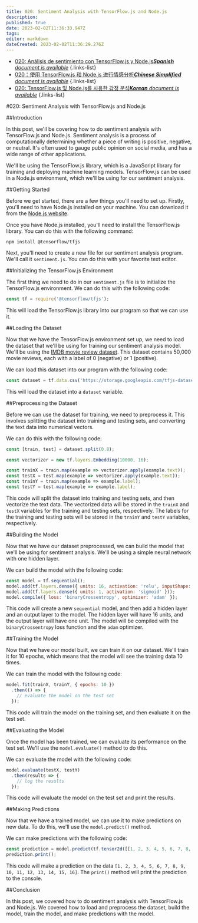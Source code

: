 ```yaml
---
title: 020: Sentiment Analysis with TensorFlow.js and Node.js
description: 
published: true
date: 2023-02-02T11:36:33.947Z
tags: 
editor: markdown
dateCreated: 2023-02-02T11:36:29.276Z
---
```


- [020: Análisis de sentimiento con TensorFlow.js y Node.js***Spanish** document is available*](/es/Knowledge-base/TensorFlow-js/Learning/020-sentiment-analysis-with-tensorflow-js-and-node-js)
{.links-list}
- [020：使用 TensorFlow.js 和 Node.js 进行情感分析***Chinese Simplified** document is available*](/zh/Knowledge-base/TensorFlow-js/Learning/020-sentiment-analysis-with-tensorflow-js-and-node-js)
{.links-list}
- [020: TensorFlow.js 및 Node.js를 사용한 감정 분석***Korean** document is available*](/ko/Knowledge-base/TensorFlow-js/Learning/020-sentiment-analysis-with-tensorflow-js-and-node-js)
{.links-list}


#020: Sentiment Analysis with TensorFlow.js and Node.js

##Introduction

In this post, we'll be covering how to do sentiment analysis with TensorFlow.js and Node.js. Sentiment analysis is a process of computationally determining whether a piece of writing is positive, negative, or neutral. It's often used to gauge public opinion on social media, and has a wide range of other applications.

We'll be using the TensorFlow.js library, which is a JavaScript library for training and deploying machine learning models. TensorFlow.js can be used in a Node.js environment, which we'll be using for our sentiment analysis.

##Getting Started

Before we get started, there are a few things you'll need to set up. Firstly, you'll need to have Node.js installed on your machine. You can download it from the [Node.js website](https://nodejs.org/en/).

Once you have Node.js installed, you'll need to install the TensorFlow.js library. You can do this with the following command:

```
npm install @tensorflow/tfjs
```

Next, you'll need to create a new file for our sentiment analysis program. We'll call it `sentiment.js`. You can do this with your favorite text editor.

##Initializing the TensorFlow.js Environment

The first thing we need to do in our `sentiment.js` file is to initialize the TensorFlow.js environment. We can do this with the following code:

```javascript
const tf = require('@tensorflow/tfjs');
```

This will load the TensorFlow.js library into our program so that we can use it.

##Loading the Dataset

Now that we have the TensorFlow.js environment set up, we need to load the dataset that we'll be using for training our sentiment analysis model. We'll be using the [IMDB movie review dataset](https://ai.stanford.edu/~amaas/data/sentiment/). This dataset contains 50,000 movie reviews, each with a label of 0 (negative) or 1 (positive).

We can load this dataset into our program with the following code:

```javascript
const dataset = tf.data.csv('https://storage.googleapis.com/tfjs-datasets/imdb_reviews.csv');
```

This will load the dataset into a `dataset` variable.

##Preprocessing the Dataset

Before we can use the dataset for training, we need to preprocess it. This involves splitting the dataset into training and testing sets, and converting the text data into numerical vectors.

We can do this with the following code:

```javascript
const [train, test] = dataset.split(0.8);

const vectorizer = new tf.layers.Embedding(10000, 16);

const trainX = train.map(example => vectorizer.apply(example.text));
const testX = test.map(example => vectorizer.apply(example.text));
const trainY = train.map(example => example.label);
const testY = test.map(example => example.label);
```

This code will split the dataset into training and testing sets, and then vectorize the text data. The vectorized data will be stored in the `trainX` and `testX` variables for the training and testing sets, respectively. The labels for the training and testing sets will be stored in the `trainY` and `testY` variables, respectively.

##Building the Model

Now that we have our dataset preprocessed, we can build the model that we'll be using for sentiment analysis. We'll be using a simple neural network with one hidden layer.

We can build the model with the following code:

```javascript
const model = tf.sequential();
model.add(tf.layers.dense({ units: 16, activation: 'relu', inputShape: [16] }));
model.add(tf.layers.dense({ units: 1, activation: 'sigmoid' }));
model.compile({ loss: 'binaryCrossentropy', optimizer: 'adam' });
```

This code will create a new `sequential` model, and then add a hidden layer and an output layer to the model. The hidden layer will have 16 units, and the output layer will have one unit. The model will be compiled with the `binaryCrossentropy` loss function and the `adam` optimizer.

##Training the Model

Now that we have our model built, we can train it on our dataset. We'll train it for 10 epochs, which means that the model will see the training data 10 times.

We can train the model with the following code:

```javascript
model.fit(trainX, trainY, { epochs: 10 })
  .then(() => {
    // evaluate the model on the test set
  });
```

This code will train the model on the training set, and then evaluate it on the test set.

##Evaluating the Model

Once the model has been trained, we can evaluate its performance on the test set. We'll use the `model.evaluate()` method to do this.

We can evaluate the model with the following code:

```javascript
model.evaluate(testX, testY)
  .then(results => {
    // log the results
  });
```

This code will evaluate the model on the test set and print the results.

##Making Predictions

Now that we have a trained model, we can use it to make predictions on new data. To do this, we'll use the `model.predict()` method.

We can make predictions with the following code:

```javascript
const prediction = model.predict(tf.tensor2d([[1, 2, 3, 4, 5, 6, 7, 8, 9, 10, 11, 12, 13, 14, 15, 16]]));
prediction.print();
```

This code will make a prediction on the data `[1, 2, 3, 4, 5, 6, 7, 8, 9, 10, 11, 12, 13, 14, 15, 16]`. The `print()` method will print the prediction to the console.

##Conclusion

In this post, we covered how to do sentiment analysis with TensorFlow.js and Node.js. We covered how to load and preprocess the dataset, build the model, train the model, and make predictions with the model.